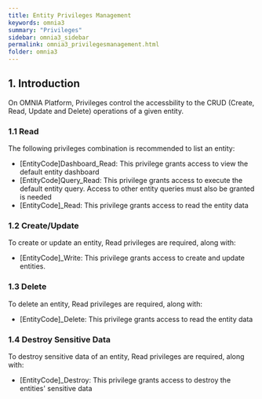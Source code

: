 ```yaml
---
title: Entity Privileges Management
keywords: omnia3
summary: "Privileges"
sidebar: omnia3_sidebar
permalink: omnia3_privilegesmanagement.html
folder: omnia3
---
```


## 1. Introduction

On OMNIA Platform, Privileges control the accessbility to the CRUD (Create, Read, Update and Delete) operations of a given entity.


### 1.1 Read

The following privileges combination is recommended to list an entity:

- [EntityCode]Dashboard_Read:  This privilege grants access to view the default entity dashboard
- [EntityCode]Query_Read: This privilege grants access to execute the default entity query. Access to other entity queries must also be granted is needed
- [EntityCode]_Read: This privilege grants access to read the entity data


### 1.2 Create/Update

To create or update an entity, Read privileges are required, along with:

- [EntityCode]_Write: This privilege grants access to create and update entities.


### 1.3 Delete

To delete an entity, Read privileges are required, along with:

- [EntityCode]_Delete: This privilege grants access to read the entity data


### 1.4 Destroy Sensitive Data

To destroy sensitive data of an entity, Read privileges are required, along with:

- [EntityCode]_Destroy: This privilege grants access to destroy the entities' sensitive data
